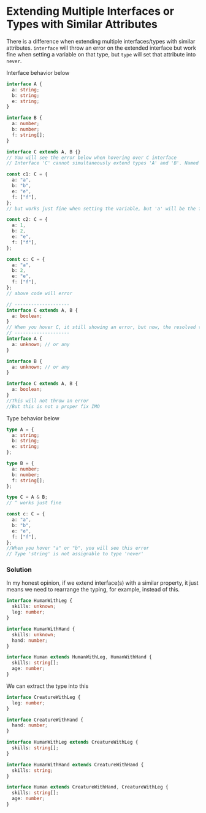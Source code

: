# Extending Multiple Interfaces or Types with Similar Attributes

There is a difference when extending multiple interfaces/types with similar attributes. `interface` will throw an error on the extended interface but work fine when setting a variable on that type, but `type` will set that attribute into `never`.

Interface behavior below

```typescript
interface A {
  a: string;
  b: string;
  e: string;
}

interface B {
  a: number;
  b: number;
  f: string[];
}

interface C extends A, B {}
// You will see the error below when hovering over C interface
// Interface 'C' cannot simultaneously extend types 'A' and 'B'. Named property 'a' of types 'A' and 'B' are not identical.

const c1: C = {
  a: "a",
  b: "b",
  e: "e",
  f: ["f"],
};
// but works just fine when setting the variable, but 'a' will be the first type from extending which is 'string'

const c2: C = {
  a: 1,
  b: 2,
  e: "e",
  f: ["f"],
};

const c: C = {
  a: "a",
  b: 2,
  e: "e",
  f: ["f"],
};
// above code will error

// --------------------
interface C extends A, B {
  a: boolean;
}
// When you hover C, it still showing an error, but now, the resolved type of "a" is a boolean
// --------------------
interface A {
  a: unknown; // or any
}

interface B {
  a: unknown; // or any
}

interface C extends A, B {
  a: boolean;
}
//This will not throw an error
//But this is not a proper fix IMO
```

Type behavior below

```typescript
type A = {
  a: string;
  b: string;
  e: string;
};

type B = {
  a: number;
  b: number;
  f: string[];
};

type C = A & B;
// ^ works just fine

const c: C = {
  a: "a",
  b: "b",
  e: "e",
  f: ["f"],
};
//When you hover "a" or "b", you will see this error
// Type 'string' is not assignable to type 'never'
```

### Solution

In my honest opinion, if we extend interface(s) with a similar property, it just means we need to rearrange the typing, for example, instead of this.

```typescript
interface HumanWithLeg {
  skills: unknown;
  leg: number;
}

interface HumanWithHand {
  skills: unknown;
  hand: number;
}

interface Human extends HumanWithLeg, HumanWithHand {
  skills: string[];
  age: number;
}
```

We can extract the type into this

```typescript
interface CreatureWithLeg {
  leg: number;
}

interface CreatureWithHand {
  hand: number;
}

interface HumanWithLeg extends CreatureWithLeg {
  skills: string[];
}

interface HumanWithHand extends CreatureWithHand {
  skills: string;
}

interface Human extends CreatureWithHand, CreatureWithLeg {
  skills: string[];
  age: number;
}
```
